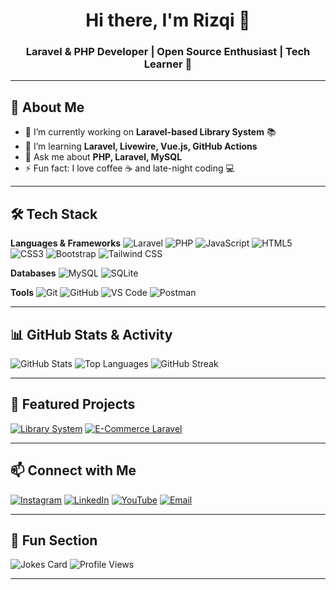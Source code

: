 <h1 align="center">Hi there, I'm Rizqi 👋</h1>
<h3 align="center">Laravel & PHP Developer | Open Source Enthusiast | Tech Learner 🚀</h3>

---

## 🌟 About Me
- 🔭 I’m currently working on **Laravel-based Library System** 📚
- 🌱 I’m learning **Laravel, Livewire, Vue.js, GitHub Actions**
- 💬 Ask me about **PHP, Laravel, MySQL**
- ⚡ Fun fact: I love coffee ☕ and late-night coding 💻

---

## 🛠️ Tech Stack
**Languages & Frameworks**
![Laravel](https://img.shields.io/badge/Laravel-FF2D20?style=for-the-badge&logo=laravel&logoColor=white)
![PHP](https://img.shields.io/badge/PHP-777BB4?style=for-the-badge&logo=php&logoColor=white)
![JavaScript](https://img.shields.io/badge/JavaScript-F7DF1E?style=for-the-badge&logo=javascript&logoColor=black)
![HTML5](https://img.shields.io/badge/HTML5-E34F26?style=for-the-badge&logo=html5&logoColor=white)
![CSS3](https://img.shields.io/badge/CSS3-1572B6?style=for-the-badge&logo=css3&logoColor=white)
![Bootstrap](https://img.shields.io/badge/Bootstrap-563D7C?style=for-the-badge&logo=bootstrap&logoColor=white)
![Tailwind CSS](https://img.shields.io/badge/TailwindCSS-06B6D4?style=for-the-badge&logo=tailwindcss&logoColor=white)

**Databases**
![MySQL](https://img.shields.io/badge/MySQL-005C84?style=for-the-badge&logo=mysql&logoColor=white)
![SQLite](https://img.shields.io/badge/SQLite-003B57?style=for-the-badge&logo=sqlite&logoColor=white)

**Tools**
![Git](https://img.shields.io/badge/Git-F05032?style=for-the-badge&logo=git&logoColor=white)
![GitHub](https://img.shields.io/badge/GitHub-181717?style=for-the-badge&logo=github&logoColor=white)
![VS Code](https://img.shields.io/badge/VS%20Code-0078D4?style=for-the-badge&logo=visual-studio-code&logoColor=white)
![Postman](https://img.shields.io/badge/Postman-FF6C37?style=for-the-badge&logo=postman&logoColor=white)

---

## 📊 GitHub Stats & Activity
![GitHub Stats](https://github-readme-stats.vercel.app/api?username=RizqiApriana&show_icons=true&theme=tokyonight)
![Top Languages](https://github-readme-stats.vercel.app/api/top-langs/?username=RizqiApriana&layout=compact&theme=tokyonight)
![GitHub Streak](https://github-readme-streak-stats.herokuapp.com/?user=RizqiApriana&theme=tokyonight)

---

## 📌 Featured Projects
[![Library System](https://github-readme-stats.vercel.app/api/pin/?username=RizqiApriana&repo=library-system&theme=tokyonight)](https://github.com/RizqiApriana/library-system)
[![E-Commerce Laravel](https://github-readme-stats.vercel.app/api/pin/?username=RizqiApriana&repo=ecommerce-laravel&theme=tokyonight)](https://github.com/RizqiApriana/ecommerce-laravel)

---

## 📫 Connect with Me
[![Instagram](https://img.shields.io/badge/Instagram-E4405F?style=for-the-badge&logo=instagram&logoColor=white)](https://instagram.com/username)
[![LinkedIn](https://img.shields.io/badge/LinkedIn-0077B5?style=for-the-badge&logo=linkedin&logoColor=white)](https://linkedin.com/in/username)
[![YouTube](https://img.shields.io/badge/YouTube-FF0000?style=for-the-badge&logo=youtube&logoColor=white)](https://youtube.com/@username)
[![Email](https://img.shields.io/badge/Email-0078D4?style=for-the-badge&logo=gmail&logoColor=white)](mailto:your@email.com)

---

## 🎯 Fun Section
![Jokes Card](https://readme-jokes.vercel.app/api?theme=tokyonight)
![Profile Views](https://komarev.com/ghpvc/?username=RizqiApriana&color=blue&style=flat-square)

---
